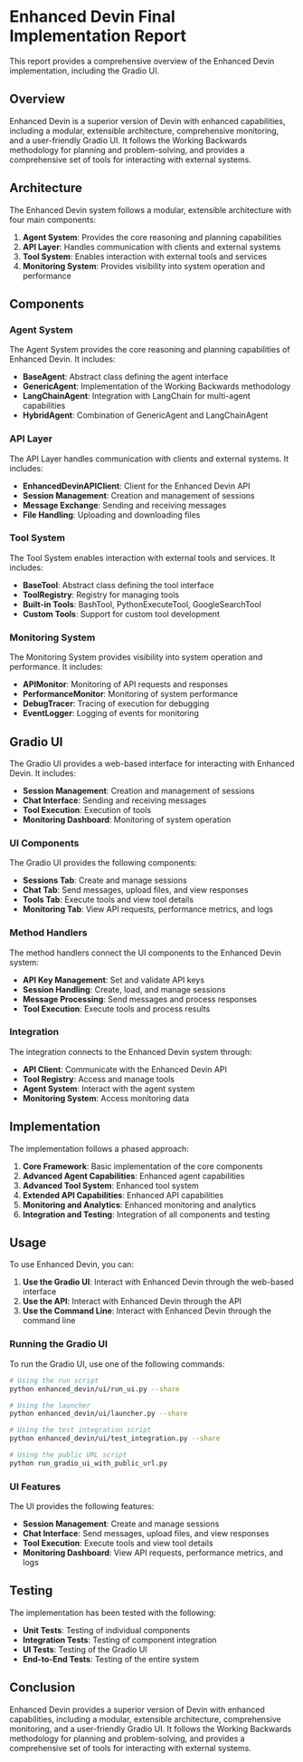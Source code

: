 # Enhanced Devin Final Implementation Report

This report provides a comprehensive overview of the Enhanced Devin implementation, including the Gradio UI.

## Overview

Enhanced Devin is a superior version of Devin with enhanced capabilities, including a modular, extensible architecture, comprehensive monitoring, and a user-friendly Gradio UI. It follows the Working Backwards methodology for planning and problem-solving, and provides a comprehensive set of tools for interacting with external systems.

## Architecture

The Enhanced Devin system follows a modular, extensible architecture with four main components:

1. **Agent System**: Provides the core reasoning and planning capabilities
2. **API Layer**: Handles communication with clients and external systems
3. **Tool System**: Enables interaction with external tools and services
4. **Monitoring System**: Provides visibility into system operation and performance

## Components

### Agent System

The Agent System provides the core reasoning and planning capabilities of Enhanced Devin. It includes:

- **BaseAgent**: Abstract class defining the agent interface
- **GenericAgent**: Implementation of the Working Backwards methodology
- **LangChainAgent**: Integration with LangChain for multi-agent capabilities
- **HybridAgent**: Combination of GenericAgent and LangChainAgent

### API Layer

The API Layer handles communication with clients and external systems. It includes:

- **EnhancedDevinAPIClient**: Client for the Enhanced Devin API
- **Session Management**: Creation and management of sessions
- **Message Exchange**: Sending and receiving messages
- **File Handling**: Uploading and downloading files

### Tool System

The Tool System enables interaction with external tools and services. It includes:

- **BaseTool**: Abstract class defining the tool interface
- **ToolRegistry**: Registry for managing tools
- **Built-in Tools**: BashTool, PythonExecuteTool, GoogleSearchTool
- **Custom Tools**: Support for custom tool development

### Monitoring System

The Monitoring System provides visibility into system operation and performance. It includes:

- **APIMonitor**: Monitoring of API requests and responses
- **PerformanceMonitor**: Monitoring of system performance
- **DebugTracer**: Tracing of execution for debugging
- **EventLogger**: Logging of events for monitoring

## Gradio UI

The Gradio UI provides a web-based interface for interacting with Enhanced Devin. It includes:

- **Session Management**: Creation and management of sessions
- **Chat Interface**: Sending and receiving messages
- **Tool Execution**: Execution of tools
- **Monitoring Dashboard**: Monitoring of system operation

### UI Components

The Gradio UI provides the following components:

- **Sessions Tab**: Create and manage sessions
- **Chat Tab**: Send messages, upload files, and view responses
- **Tools Tab**: Execute tools and view tool details
- **Monitoring Tab**: View API requests, performance metrics, and logs

### Method Handlers

The method handlers connect the UI components to the Enhanced Devin system:

- **API Key Management**: Set and validate API keys
- **Session Handling**: Create, load, and manage sessions
- **Message Processing**: Send messages and process responses
- **Tool Execution**: Execute tools and process results

### Integration

The integration connects to the Enhanced Devin system through:

- **API Client**: Communicate with the Enhanced Devin API
- **Tool Registry**: Access and manage tools
- **Agent System**: Interact with the agent system
- **Monitoring System**: Access monitoring data

## Implementation

The implementation follows a phased approach:

1. **Core Framework**: Basic implementation of the core components
2. **Advanced Agent Capabilities**: Enhanced agent capabilities
3. **Advanced Tool System**: Enhanced tool system
4. **Extended API Capabilities**: Enhanced API capabilities
5. **Monitoring and Analytics**: Enhanced monitoring and analytics
6. **Integration and Testing**: Integration of all components and testing

## Usage

To use Enhanced Devin, you can:

1. **Use the Gradio UI**: Interact with Enhanced Devin through the web-based interface
2. **Use the API**: Interact with Enhanced Devin through the API
3. **Use the Command Line**: Interact with Enhanced Devin through the command line

### Running the Gradio UI

To run the Gradio UI, use one of the following commands:

```bash
# Using the run script
python enhanced_devin/ui/run_ui.py --share

# Using the launcher
python enhanced_devin/ui/launcher.py --share

# Using the test integration script
python enhanced_devin/ui/test_integration.py --share

# Using the public URL script
python run_gradio_ui_with_public_url.py
```

### UI Features

The UI provides the following features:

- **Session Management**: Create and manage sessions
- **Chat Interface**: Send messages, upload files, and view responses
- **Tool Execution**: Execute tools and view tool details
- **Monitoring Dashboard**: View API requests, performance metrics, and logs

## Testing

The implementation has been tested with the following:

- **Unit Tests**: Testing of individual components
- **Integration Tests**: Testing of component integration
- **UI Tests**: Testing of the Gradio UI
- **End-to-End Tests**: Testing of the entire system

## Conclusion

Enhanced Devin provides a superior version of Devin with enhanced capabilities, including a modular, extensible architecture, comprehensive monitoring, and a user-friendly Gradio UI. It follows the Working Backwards methodology for planning and problem-solving, and provides a comprehensive set of tools for interacting with external systems.
